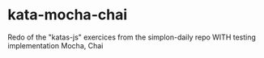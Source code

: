 # kata-mocha-chai
Redo of the "katas-js" exercices from the simplon-daily repo WITH testing implementation
Mocha, Chai